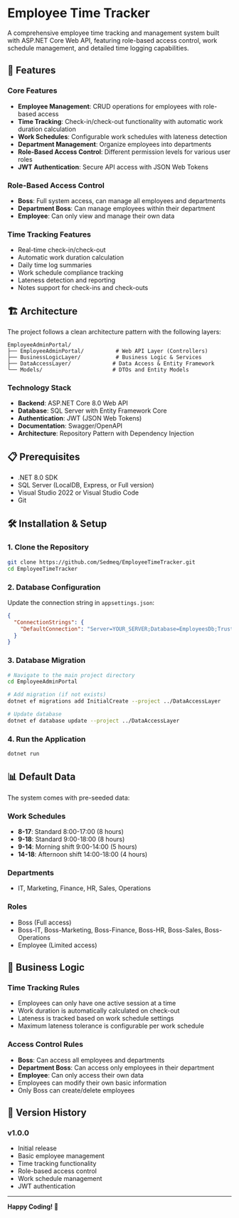# Employee Time Tracker

A comprehensive employee time tracking and management system built with ASP.NET Core Web API, featuring role-based access control, work schedule management, and detailed time logging capabilities.

## 🚀 Features

### Core Features
- **Employee Management**: CRUD operations for employees with role-based access
- **Time Tracking**: Check-in/check-out functionality with automatic work duration calculation
- **Work Schedules**: Configurable work schedules with lateness detection
- **Department Management**: Organize employees into departments
- **Role-Based Access Control**: Different permission levels for various user roles
- **JWT Authentication**: Secure API access with JSON Web Tokens

### Role-Based Access Control
- **Boss**: Full system access, can manage all employees and departments
- **Department Boss**: Can manage employees within their department
- **Employee**: Can only view and manage their own data

### Time Tracking Features
- Real-time check-in/check-out
- Automatic work duration calculation
- Daily time log summaries
- Work schedule compliance tracking
- Lateness detection and reporting
- Notes support for check-ins and check-outs

## 🏗️ Architecture

The project follows a clean architecture pattern with the following layers:

```
EmployeeAdminPortal/
├── EmployeeAdminPortal/          # Web API Layer (Controllers)
├── BusinessLogicLayer/           # Business Logic & Services
├── DataAccessLayer/             # Data Access & Entity Framework
└── Models/                      # DTOs and Entity Models
```

### Technology Stack
- **Backend**: ASP.NET Core 8.0 Web API
- **Database**: SQL Server with Entity Framework Core
- **Authentication**: JWT (JSON Web Tokens)
- **Documentation**: Swagger/OpenAPI
- **Architecture**: Repository Pattern with Dependency Injection

## 📋 Prerequisites

- .NET 8.0 SDK
- SQL Server (LocalDB, Express, or Full version)
- Visual Studio 2022 or Visual Studio Code
- Git

## 🛠️ Installation & Setup

### 1. Clone the Repository
```bash
git clone https://github.com/Sedmeq/EmployeeTimeTracker.git
cd EmployeeTimeTracker
```

### 2. Database Configuration
Update the connection string in `appsettings.json`:
```json
{
  "ConnectionStrings": {
    "DefaultConnection": "Server=YOUR_SERVER;Database=EmployeesDb;Trusted_Connection=True;TrustServerCertificate=True;"
  }
}
```

### 3. Database Migration
```bash
# Navigate to the main project directory
cd EmployeeAdminPortal

# Add migration (if not exists)
dotnet ef migrations add InitialCreate --project ../DataAccessLayer

# Update database
dotnet ef database update --project ../DataAccessLayer
```

### 4. Run the Application
```bash
dotnet run
```

## 📊 Default Data

The system comes with pre-seeded data:

### Work Schedules
- **8-17**: Standard 8:00-17:00 (8 hours)
- **9-18**: Standard 9:00-18:00 (8 hours)
- **9-14**: Morning shift 9:00-14:00 (5 hours)
- **14-18**: Afternoon shift 14:00-18:00 (4 hours)

### Departments
- IT, Marketing, Finance, HR, Sales, Operations

### Roles
- Boss (Full access)
- Boss-IT, Boss-Marketing, Boss-Finance, Boss-HR, Boss-Sales, Boss-Operations
- Employee (Limited access)

## 💼 Business Logic

### Time Tracking Rules
- Employees can only have one active session at a time
- Work duration is automatically calculated on check-out
- Lateness is tracked based on work schedule settings
- Maximum lateness tolerance is configurable per work schedule

### Access Control Rules
- **Boss**: Can access all employees and departments
- **Department Boss**: Can access only employees in their department
- **Employee**: Can only access their own data
- Employees can modify their own basic information
- Only Boss can create/delete employees


## 🔄 Version History

### v1.0.0
- Initial release
- Basic employee management
- Time tracking functionality
- Role-based access control
- Work schedule management
- JWT authentication

---

**Happy Coding! 🎉**
